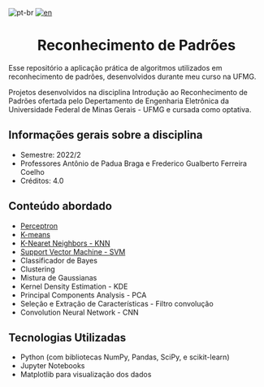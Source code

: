 ![pt-br](https://img.shields.io/badge/lang-pt--br-red?style=flat-square)
[![en](https://img.shields.io/badge/lang-en-green?style=flat-square)](https://github.com/Roberta-Pereira/reconhecimento-de-padroes/blob/main/README.md)

<h1 align='center'> Reconhecimento de Padrões </h1>

<p> Esse repositório a aplicação prática de algoritmos utilizados em reconhecimento de padrões, desenvolvidos durante meu curso na UFMG.

Projetos desenvolvidos na disciplina Introdução ao Reconhecimento de Padrões ofertada pelo Depertamento de Engenharia Eletrônica da Universidade Federal de Minas Gerais - UFMG e cursada como optativa.

</p>

<h2> Informações gerais sobre a disciplina </h2>

- Semestre: 2022/2  
- Professores Antônio de Padua Braga e Frederico Gualberto Ferreira Coelho
- Créditos: 4.0

<h2> Conteúdo abordado </h2>

- [Perceptron](https://github.com/Roberta-Pereira/reconhecimento-de-padroes/tree/main/perceptron)
- [K-means](https://github.com/Roberta-Pereira/reconhecimento-de-padroes/tree/main/k-means)
- [K-Nearet Neighbors - KNN](https://github.com/Roberta-Pereira/reconhecimento-de-padroes/tree/main/knn)
- [Support Vector Machine - SVM](https://github.com/Roberta-Pereira/reconhecimento-de-padroes/tree/main/svm)
- Classificador de Bayes
- Clustering
- Mistura de Gaussianas
- Kernel Density Estimation - KDE
- Principal Components Analysis - PCA
- Seleção e Extração de Características - Filtro convolução
- Convolution Neural Network - CNN

<h2> Tecnologias Utilizadas </h2>

- Python (com bibliotecas NumPy, Pandas, SciPy, e scikit-learn)
- Jupyter Notebooks
- Matplotlib para visualização dos dados
